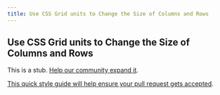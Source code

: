 ```yaml
---
title: Use CSS Grid units to Change the Size of Columns and Rows
---
```

## Use CSS Grid units to Change the Size of Columns and Rows

This is a stub. <a href='https://github.com/freecodecamp/guides/tree/master/src/pages/certifications/responsive-web-design/css-grid/use-css-grid-units-to-change-the-size-of-columns-and-rows/index.md' target='_blank' rel='nofollow'>Help our community expand it</a>.

<a href='https://github.com/freecodecamp/guides/blob/master/README.md' target='_blank' rel='nofollow'>This quick style guide will help ensure your pull request gets accepted</a>.

<!-- The article goes here, in GitHub-flavored Markdown. Feel free to add YouTube videos, images, and CodePen/JSBin embeds  -->

